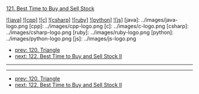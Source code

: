 [121. Best Time to Buy and Sell Stock](https://leetcode.com/problems/best-time-to-buy-and-sell-stock/)

[![java]](../java/121-best-time-to-buy-and-sell-stock.md)
[![cpp]](../cpp/121-best-time-to-buy-and-sell-stock.md)
[![c]](../c/121-best-time-to-buy-and-sell-stock.md)
[![csharp]](../csharp/121-best-time-to-buy-and-sell-stock.md)
[![ruby]](../ruby/121-best-time-to-buy-and-sell-stock.md)
[![python]](../python/121-best-time-to-buy-and-sell-stock.md)
[![js]](../js/121-best-time-to-buy-and-sell-stock.md)
[java]: ../images/java-logo.png
[cpp]: ../images/cpp-logo.png
[c]: ../images/c-logo.png
[csharp]: ../images/csharp-logo.png
[ruby]: ../images/ruby-logo.png
[python]: ../images/python-logo.png
[js]: ../images/js-logo.png

- [prev: 120. Triangle](120-triangle.md)
- [next: 122. Best Time to Buy and Sell Stock II](122-best-time-to-buy-and-sell-stock-ii.md)

---



---

- [prev: 120. Triangle](120-triangle.md)
- [next: 122. Best Time to Buy and Sell Stock II](122-best-time-to-buy-and-sell-stock-ii.md)
